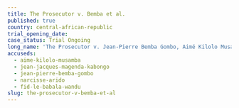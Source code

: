 ```yaml
---
title: The Prosecutor v. Bemba et al.
published: true
country: central-african-republic
trial_opening_date:
case_status: Trial Ongoing
long_name: 'The Prosecutor v. Jean-Pierre Bemba Gombo, Aimé Kilolo Musamba, Jean-Jacques Mangenda Kabongo, Fidèle Babala Wandu and Narcisse Arido'
accuseds:
  - aime-kilolo-musamba
  - jean-jacques-magenda-kabongo
  - jean-pierre-bemba-gombo
  - narcisse-arido
  - fid-le-babala-wandu
slug: the-prosecutor-v-bemba-et-al
---
```



